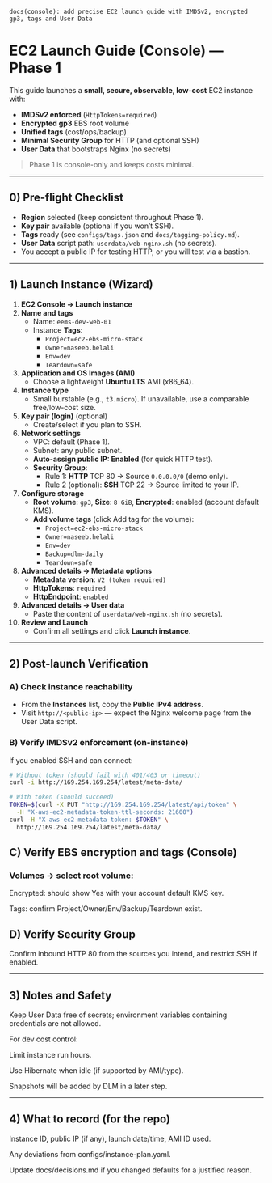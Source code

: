 `docs(console): add precise EC2 launch guide with IMDSv2, encrypted gp3, tags and User Data`

# EC2 Launch Guide (Console) — Phase 1

This guide launches a **small, secure, observable, low-cost** EC2 instance with:
- **IMDSv2 enforced** (`HttpTokens=required`)
- **Encrypted gp3** EBS root volume
- **Unified tags** (cost/ops/backup)
- **Minimal Security Group** for HTTP (and optional SSH)
- **User Data** that bootstraps Nginx (no secrets)

> Phase 1 is console-only and keeps costs minimal.

---

## 0) Pre-flight Checklist
- **Region** selected (keep consistent throughout Phase 1).
- **Key pair** available (optional if you won’t SSH).
- **Tags** ready (see `configs/tags.json` and `docs/tagging-policy.md`).
- **User Data** script path: `userdata/web-nginx.sh` (no secrets).
- You accept a public IP for testing HTTP, or you will test via a bastion.

---

## 1) Launch Instance (Wizard)
1. **EC2 Console → Launch instance**
2. **Name and tags**
   - Name: `eems-dev-web-01`
   - Instance **Tags**:
     - `Project=ec2-ebs-micro-stack`
     - `Owner=naseeb.helali`
     - `Env=dev`
     - `Teardown=safe`
3. **Application and OS Images (AMI)**
   - Choose a lightweight **Ubuntu LTS** AMI (x86_64).
4. **Instance type**
   - Small burstable (e.g., `t3.micro`). If unavailable, use a comparable free/low-cost size.
5. **Key pair (login)** (optional)
   - Create/select if you plan to SSH.
6. **Network settings**
   - VPC: default (Phase 1).
   - Subnet: any public subnet.
   - **Auto-assign public IP: Enabled** (for quick HTTP test).
   - **Security Group**:
     - Rule 1: **HTTP** TCP 80 → Source `0.0.0.0/0` (demo only).
     - Rule 2 (optional): **SSH** TCP 22 → Source limited to your IP.
7. **Configure storage**
   - **Root volume**: `gp3`, **Size**: `8 GiB`, **Encrypted**: enabled (account default KMS).
   - **Add volume tags** (click Add tag for the volume):
     - `Project=ec2-ebs-micro-stack`
     - `Owner=naseeb.helali`
     - `Env=dev`
     - `Backup=dlm-daily`
     - `Teardown=safe`
8. **Advanced details → Metadata options**
   - **Metadata version**: `V2 (token required)`
   - **HttpTokens**: `required`
   - **HttpEndpoint**: `enabled`
9. **Advanced details → User data**
   - Paste the content of `userdata/web-nginx.sh` (no secrets).
10. **Review and Launch**
    - Confirm all settings and click **Launch instance**.

---

## 2) Post-launch Verification

### A) Check instance reachability
- From the **Instances** list, copy the **Public IPv4 address**.
- Visit `http://<public-ip>` — expect the Nginx welcome page from the User Data script.

### B) Verify IMDSv2 enforcement (on-instance)
If you enabled SSH and can connect:
```bash
# Without token (should fail with 401/403 or timeout)
curl -i http://169.254.169.254/latest/meta-data/

# With token (should succeed)
TOKEN=$(curl -X PUT "http://169.254.169.254/latest/api/token" \
  -H "X-aws-ec2-metadata-token-ttl-seconds: 21600")
curl -H "X-aws-ec2-metadata-token: $TOKEN" \
  http://169.254.169.254/latest/meta-data/
```

## C) Verify EBS encryption and tags (Console)

### Volumes → select root volume:

Encrypted: should show Yes with your account default KMS key.

Tags: confirm Project/Owner/Env/Backup/Teardown exist.



## D) Verify Security Group

Confirm inbound HTTP 80 from the sources you intend, and restrict SSH if enabled.



---

## 3) Notes and Safety

Keep User Data free of secrets; environment variables containing credentials are not allowed.

For dev cost control:

Limit instance run hours.

Use Hibernate when idle (if supported by AMI/type).


Snapshots will be added by DLM in a later step.



---

## 4) What to record (for the repo)

Instance ID, public IP (if any), launch date/time, AMI ID used.

Any deviations from configs/instance-plan.yaml.

Update docs/decisions.md if you changed defaults for a justified reason.

